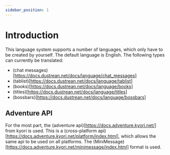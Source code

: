 ```yaml
---
sidebar_position: 1
---
```


# Introduction

This language system supports a number of languages, which only have to be created by yourself. The default language is
English.
The following types can currently be translated:

- (chat messages)[https://docs.dustrean.net/docs/language/chat_messages]
- (tablist)[https://docs.dustrean.net/docs/language/tablist]
- (books)[https://docs.dustrean.net/docs/language/books]
- (titles)[https://docs.dustrean.net/docs/language/titles]
- (bossbars)[https://docs.dustrean.net/docs/language/bossbars]

## Adventure API

For the most part, the (adventure api)[https://docs.adventure.kyori.net/] from kyori is used. This is a (cross-platform
api)[https://docs.adventure.kyori.net/platform/index.html], which allows the same api to be used on all platforms.
The (MiniMessage)[https://docs.adventure.kyori.net/minimessage/index.html] format is used.